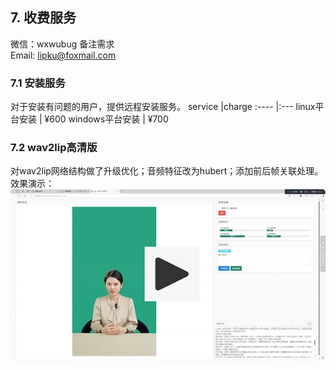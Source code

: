 
## 7. 收费服务

微信：wxwubug 备注需求   
Email: lipku@foxmail.com

### 7.1 安装服务
对于安装有问题的用户，提供远程安装服务。
service	    |charge
:----		|:--- 
linux平台安装 | ¥600
windows平台安装 | ¥700

### 7.2 wav2lip高清版
对wav2lip网络结构做了升级优化；音频特征改为hubert；添加前后帧关联处理。效果演示：  
[![wav2lip](./assets/wav2lip.jpg)](https://www.bilibili.com/video/BV1scwBeyELA "高清wav2lip模型")
